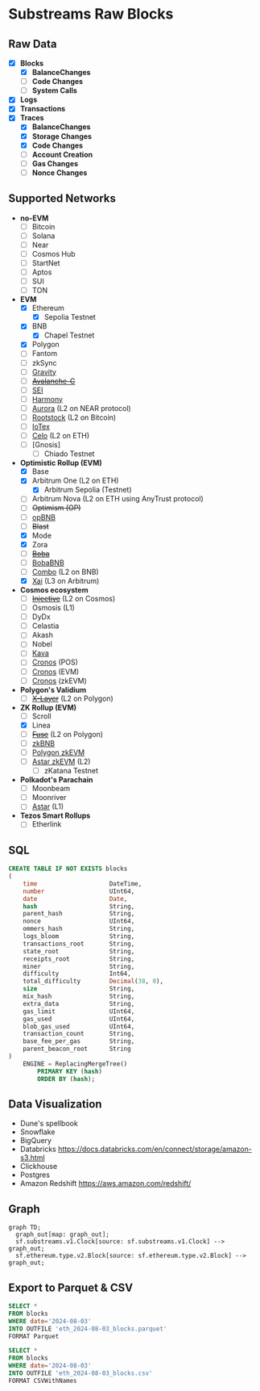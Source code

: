 # Substreams Raw Blocks

## Raw Data

- [x] **Blocks**
  - [x] **BalanceChanges**
  - [ ] **Code Changes**
  - [ ] **System Calls**
- [x] **Logs**
- [x] **Transactions**
- [x] **Traces**
  - [x] **BalanceChanges**
  - [x] **Storage Changes**
  - [x] **Code Changes**
  - [ ] **Account Creation**
  - [ ] **Gas Changes**
  - [ ] **Nonce Changes**

## Supported Networks

- **no-EVM**
  - [ ] Bitcoin
  - [ ] Solana
  - [ ] Near
  - [ ] Cosmos Hub
  - [ ] StartNet
  - [ ] Aptos
  - [ ] SUI
  - [ ] TON
- **EVM**
  - [x] Ethereum
    - [x] Sepolia Testnet
  - [x] BNB
    - [x] Chapel Testnet
  - [x] Polygon
  - [ ] Fantom
  - [ ] zkSync
  - [ ] [Gravity](https://gravity.xyz/)
  - [ ] ~~[Avalanche-C](https://avax.network/)~~
  - [ ] [SEI](https://www.sei.io/)
  - [ ] [Harmony](https://www.harmony.one/)
  - [ ] [Aurora](https://aurora.dev/) (L2 on NEAR protocol)
  - [ ] [Rootstock](https://rootstock.io/) (L2 on Bitcoin)
  - [ ] [IoTex](https://iotex.io/)
  - [ ] [Celo](https://celo.org/) (L2 on ETH)
  - [ ] [Gnosis]
    - [ ] Chiado Testnet
- **Optimistic Rollup (EVM)**
  - [x] Base
  - [x] Arbitrum One (L2 on ETH)
    - [x] Arbitrum Sepolia (Testnet)
  - [ ] Arbitrum Nova (L2 on ETH using AnyTrust protocol)
  - [ ] ~~Optimism (OP)~~
  - [ ] [opBNB](https://docs.bnbchain.org/bnb-opbnb/)
  - [ ] ~~Blast~~
  - [x] Mode
  - [x] Zora
  - [ ] [~~Boba~~](https://boba.network/)
  - [ ] [BobaBNB](https://boba.network/)
  - [ ] [Combo](https://combonetwork.io/) (L2 on BNB)
  - [x] [Xai](https://xai.games/) (L3 on Arbitrum)
- **Cosmos ecosystem**
  - [ ] ~~[Injective](https://injective.com/)~~ (L2 on Cosmos)
  - [ ] Osmosis (L1)
  - [ ] DyDx
  - [ ] Celastia
  - [ ] Akash
  - [ ] Nobel
  - [ ] [Kava](https://www.kava.io/)
  - [ ] [Cronos](https://cronos.org/) (POS)
  - [ ] [Cronos](https://cronos.org/) (EVM)
  - [ ] [Cronos](https://cronos.org/) (zkEVM)
- **Polygon's Validium**
  - [ ] [~~X-Layer~~](https://www.okx.com/xlayer) (L2 on Polygon)
- **ZK Rollup (EVM)**
  - [ ] Scroll
  - [x] Linea
  - [ ] ~~[Fuse](https://www.fuse.io/)~~ (L2 on Polygon)
  - [ ] [zkBNB](https://docs.bnbchain.org/zkbnb/)
  - [ ] [Polygon zkEVM](https://polygon.technology/polygon-zkevm)
  - [ ] [Astar zkEVM](https://astar.network/) (L2)
    - [ ] zKatana Testnet
- **Polkadot's Parachain**
  - [ ] Moonbeam
  - [ ] Moonriver
  - [ ] [Astar](https://astar.network/) (L1)
- **Tezos Smart Rollups**
  - [ ] Etherlink

## SQL

```sql
CREATE TABLE IF NOT EXISTS blocks
(
    time                    DateTime,
    number                  UInt64,
    date                    Date,
    hash                    String,
    parent_hash             String,
    nonce                   UInt64,
    ommers_hash             String,
    logs_bloom              String,
    transactions_root       String,
    state_root              String,
    receipts_root           String,
    miner                   String,
    difficulty              Int64,
    total_difficulty        Decimal(38, 0),
    size                    String,
    mix_hash                String,
    extra_data              String,
    gas_limit               UInt64,
    gas_used                UInt64,
    blob_gas_used           UInt64,
    transaction_count       String,
    base_fee_per_gas        String,
    parent_beacon_root      String
)
    ENGINE = ReplacingMergeTree()
        PRIMARY KEY (hash)
        ORDER BY (hash);
```

## Data Visualization

- Dune's spellbook
- Snowflake
- BigQuery
- Databricks
  <https://docs.databricks.com/en/connect/storage/amazon-s3.html>
- Clickhouse
- Postgres
- Amazon Redshift
  <https://aws.amazon.com/redshift/>

## Graph

```mermaid
graph TD;
  graph_out[map: graph_out];
  sf.substreams.v1.Clock[source: sf.substreams.v1.Clock] --> graph_out;
  sf.ethereum.type.v2.Block[source: sf.ethereum.type.v2.Block] --> graph_out;
```

## Export to Parquet & CSV

```sql
SELECT *
FROM blocks
WHERE date='2024-08-03'
INTO OUTFILE 'eth_2024-08-03_blocks.parquet'
FORMAT Parquet
```

```sql
SELECT *
FROM blocks
WHERE date='2024-08-03'
INTO OUTFILE 'eth_2024-08-03_blocks.csv'
FORMAT CSVWithNames
```

